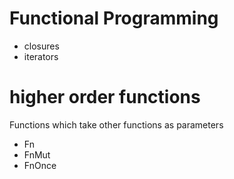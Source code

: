 # Functional Programming
- closures
- iterators

# higher order functions
Functions which take other functions as parameters
- Fn 
- FnMut
- FnOnce
